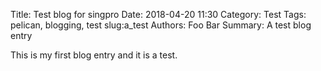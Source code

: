 Title: Test blog for singpro
Date: 2018-04-20 11:30
Category: Test
Tags: pelican, blogging, test
slug:a_test
Authors: Foo Bar
Summary: A test blog entry

This is my first blog entry and it is a test.

